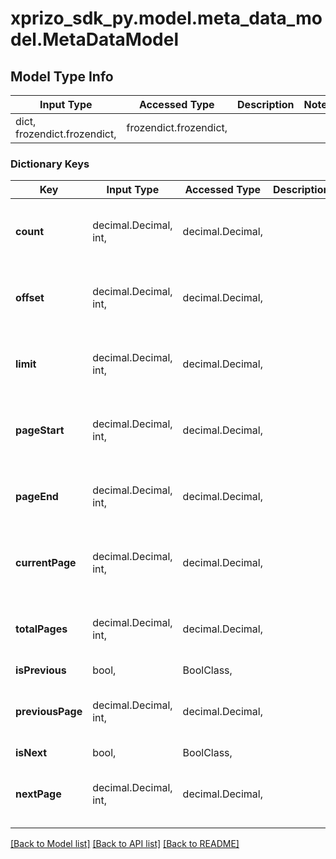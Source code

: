 # xprizo_sdk_py.model.meta_data_model.MetaDataModel

## Model Type Info
Input Type | Accessed Type | Description | Notes
------------ | ------------- | ------------- | -------------
dict, frozendict.frozendict,  | frozendict.frozendict,  |  | 

### Dictionary Keys
Key | Input Type | Accessed Type | Description | Notes
------------ | ------------- | ------------- | ------------- | -------------
**count** | decimal.Decimal, int,  | decimal.Decimal,  |  | [optional] value must be a 32 bit integer
**offset** | decimal.Decimal, int,  | decimal.Decimal,  |  | [optional] value must be a 32 bit integer
**limit** | decimal.Decimal, int,  | decimal.Decimal,  |  | [optional] value must be a 32 bit integer
**pageStart** | decimal.Decimal, int,  | decimal.Decimal,  |  | [optional] value must be a 32 bit integer
**pageEnd** | decimal.Decimal, int,  | decimal.Decimal,  |  | [optional] value must be a 32 bit integer
**currentPage** | decimal.Decimal, int,  | decimal.Decimal,  |  | [optional] value must be a 32 bit integer
**totalPages** | decimal.Decimal, int,  | decimal.Decimal,  |  | [optional] value must be a 32 bit integer
**isPrevious** | bool,  | BoolClass,  |  | [optional] 
**previousPage** | decimal.Decimal, int,  | decimal.Decimal,  |  | [optional] value must be a 32 bit integer
**isNext** | bool,  | BoolClass,  |  | [optional] 
**nextPage** | decimal.Decimal, int,  | decimal.Decimal,  |  | [optional] value must be a 32 bit integer

[[Back to Model list]](../../README.md#documentation-for-models) [[Back to API list]](../../README.md#documentation-for-api-endpoints) [[Back to README]](../../README.md)

